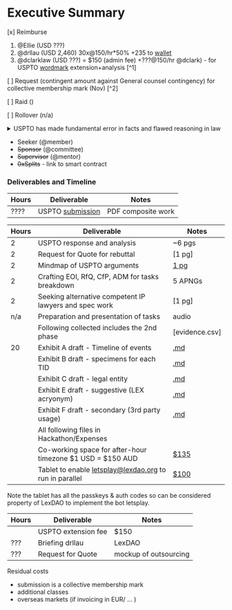 # Executive Summary
<!-- as per gitbook [page](https://gitbook.lexdao.net/untitled/grants-committee-charter/grant-proposals) -->

<!-- these are not necessarily exclusive -->
[x] Reimburse 
1. @Ellie (USD ???)
2. @drllau (USD 2,460) 30x@150/hr*50% +235 to [wallet](https://etherscan.io/address/0x590D24003D5Ec516502db08E01421ba56a5cd611)
3. @dclarklaw (USD ???) = $150 (admin fee) +???@150/hr @dclark) - for USPTO [wordmark](https://discord.com/channels/682960432272506907/1223273416690237551) extension+analysis [^1]

[ ] Request (contingent amount against General counsel contingency) for collective membership mark (Nov) [^2]

[ ] Raid ()
 
<!-- for non-raids you can ignore the details and just have summary lines -->

[ ] Rollover (n/a)

<details>
<summary>USPTO has made fundamental error in facts and flawed reasoning in law</summary>
![mindmap]()

But advice from @Ellie to split the rebuttal into simple then collective membership later. However evidence is gathered for the longer term in case an appeal is needed in future.
</details>

- Seeker (@member)
- ~~Sponsor~~ (@committee)
- ~~Supervisor~~ (@mentor)
- ~~0xSplits~~ - link to smart contract
<!-- remove the ~~ if any of the options apply, supervisor for (l)externs -->

### Deliverables and Timeline

| Hours | Deliverable | Notes |
| ---- | ----------- | ----- |
| ???? | USPTO [submission](https://tsdrsec.uspto.gov/ts/cd/pdfs?f=/ROA/2024/06/06/20240606195934303720-97828729-019_001/evi_1985410664-20240606193529567208_._LEXDAO_Response_to_Office_Action.pdf) | PDF composite work |

| Hours | Deliverable | Notes |
| ---- | ----------- | ----- |
| 2 | USPTO response and analysis | ~6 pgs |
| 2 | Request for Quote for rebuttal | [1 pg] |
| 2 | Mindmap of USPTO arguments | [1 pg](https://github.com/lexDAO/hackathon/blob/master/2024%2FUSPTO.mm) |
| 2 | Crafting EOI, RfQ, CfP, ADM for tasks breakdown | 5 APNGs |
| 2 | Seeking alternative competent IP lawyers and spec work | [1 pg] |
| n/a | Preparation and presentation of tasks | audio |
| | Following collected includes the 2nd phase | [evidence.csv] |
| 20| Exhibit A draft - Timeline of events | [.md](https://github.com/lexDAO/trademark-filing/blob/main/Exhibit%20A%20-%20Event%20Timeline.md) |
|   | Exhibit B draft - specimens for each TID | [.md](https://github.com/lexDAO/trademark-filing/blob/main/Exhibit%20B%20-%20TID%20by%20earliest%20date.md) |
|   | Exhibit C draft - legal entity | [.md](https://github.com/lexDAO/trademark-filing/blob/main/Exhibit%20C%20-%20Communications%20%26%20Partnership.md) |
|   | Exhibit E draft - suggestive (LEX acryonym) | [.md](https://github.com/lexDAO/trademark-filing/blob/main/Exhibit%20E%20-%20Suggestive.md) |
|   | Exhibit F draft - secondary (3rd party usage) | [.md](https://github.com/lexDAO/trademark-filing/blob/main/Exhibit%20F%20-%203rd%20Party.md) |
| | All following files in Hackathon/Expenses | |
| | Co-working space for after-hour timezone $1 USD = $150 AUD | [$135](https://drive.google.com/drive/mobile/folders/1tVzu6gXCaWFO6TX5LmIpMGOOSzzJZDg5/11Rh6AOVMxsH8Y032DNNsrzP2H8W3U0vv?sort=13&direction=a) |
| | Tablet to enable letsplay@lexdao.org to run in parallel | [$100](https://drive.google.com/drive/mobile/folders/1tVzu6gXCaWFO6TX5LmIpMGOOSzzJZDg5/11Rh6AOVMxsH8Y032DNNsrzP2H8W3U0vv?sort=13&direction=a) |

Note the tablet has all the passkeys & auth codes so can be considered property of LexDAO to implement the bot letsplay.

| Hours | Deliverable | Notes |
| ---- | ----------- | ----- |
|  | USPTO extension fee | $150 |
| ??? | Briefing drllau | LexDAO | |
| ??? | Request for Quote | mockup of outsourcing |

Residual costs 
- submission is a collective membership mark 
- additional classes 
- overseas markets (if invoicing in EUR/ ... )